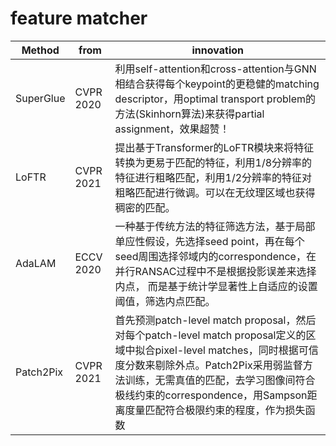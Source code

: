 # feature matcher



| Method    | from      | innovation                                                                                                                                                                                     |
| --------- | --------- | ---------------------------------------------------------------------------------------------------------------------------------------------------------------------------------------------- |
| SuperGlue | CVPR 2020 | 利用self-attention和cross-attention与GNN相结合获得每个keypoint的更稳健的matching descriptor，用optimal transport problem的方法(Skinhorn算法)来获得partial assignment，效果超赞！                                               |
| LoFTR     | CVPR 2021 | 提出基于Transformer的LoFTR模块来将特征转换为更易于匹配的特征，利用1/8分辨率的特征进行粗略匹配，利用1/2分辨率的特征对粗略匹配进行微调。可以在无纹理区域也获得稠密的匹配。                                                                                                |
| AdaLAM    | ECCV 2020 | 一种基于传统方法的特征筛选方法，基于局部单应性假设，先选择seed point，再在每个seed周围选择邻域内的correspondence，在并行RANSAC过程中不是根据投影误差来选择内点， 而是基于统计学显著性上自适应的设置阈值，筛选内点匹配。                                                                  |
| Patch2Pix | CVPR 2021 | 首先预测patch-level match proposal，然后对每个patch-level match proposal定义的区域中拟合pixel-level matches，同时根据可信度分数来剔除外点。Patch2Pix采用弱监督方法训练，无需真值的匹配，去学习图像间符合极线约束的correspondence，用Sampson距离度量匹配符合极限约束的程度，作为损失函数 |
